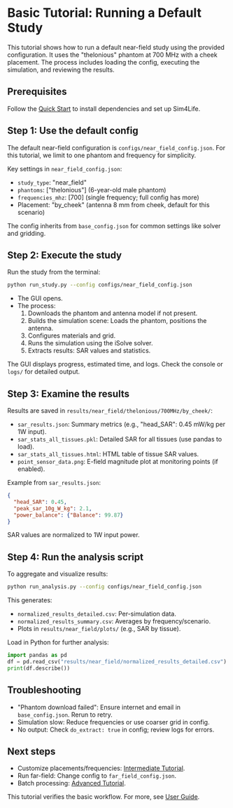 # Basic Tutorial: Running a Default Study

This tutorial shows how to run a default near-field study using the provided configuration. It uses the "thelonious" phantom at 700 MHz with a cheek placement. The process includes loading the config, executing the simulation, and reviewing the results.

## Prerequisites

Follow the [Quick Start](../quick_start.md) to install dependencies and set up Sim4Life.

## Step 1: Use the default config

The default near-field configuration is `configs/near_field_config.json`. For this tutorial, we limit to one phantom and frequency for simplicity.

Key settings in `near_field_config.json`:
- `study_type`: "near_field"
- `phantoms`: ["thelonious"] (6-year-old male phantom)
- `frequencies_mhz`: [700] (single frequency; full config has more)
- Placement: "by_cheek" (antenna 8 mm from cheek, default for this scenario)

The config inherits from `base_config.json` for common settings like solver and gridding.

## Step 2: Execute the study

Run the study from the terminal:

```bash
python run_study.py --config configs/near_field_config.json
```

- The GUI opens.
- The process:
  1. Downloads the phantom and antenna model if not present.
  2. Builds the simulation scene: Loads the phantom, positions the antenna.
  3. Configures materials and grid.
  4. Runs the simulation using the iSolve solver.
  5. Extracts results: SAR values and statistics.

The GUI displays progress, estimated time, and logs. Check the console or `logs/` for detailed output.

## Step 3: Examine the results

Results are saved in `results/near_field/thelonious/700MHz/by_cheek/`:

- `sar_results.json`: Summary metrics (e.g., "head_SAR": 0.45 mW/kg per 1W input).
- `sar_stats_all_tissues.pkl`: Detailed SAR for all tissues (use pandas to load).
- `sar_stats_all_tissues.html`: HTML table of tissue SAR values.
- `point_sensor_data.png`: E-field magnitude plot at monitoring points (if enabled).

Example from `sar_results.json`:

```json
{
  "head_SAR": 0.45,
  "peak_sar_10g_W_kg": 2.1,
  "power_balance": {"Balance": 99.87}
}
```

SAR values are normalized to 1W input power.

## Step 4: Run the analysis script

To aggregate and visualize results:

```bash
python run_analysis.py --config configs/near_field_config.json
```

This generates:
- `normalized_results_detailed.csv`: Per-simulation data.
- `normalized_results_summary.csv`: Averages by frequency/scenario.
- Plots in `results/near_field/plots/` (e.g., SAR by tissue).

Load in Python for further analysis:

```python
import pandas as pd
df = pd.read_csv("results/near_field/normalized_results_detailed.csv")
print(df.describe())
```

## Troubleshooting

- "Phantom download failed": Ensure internet and email in `base_config.json`. Rerun to retry.
- Simulation slow: Reduce frequencies or use coarser grid in config.
- No output: Check `do_extract: true` in config; review logs for errors.

## Next steps

- Customize placements/frequencies: [Intermediate Tutorial](intermediate.md).
- Run far-field: Change config to `far_field_config.json`.
- Batch processing: [Advanced Tutorial](advanced.md).

This tutorial verifies the basic workflow. For more, see [User Guide](../user_guide.md).